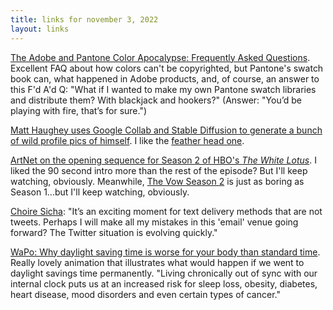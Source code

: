 ```yaml
---
title: links for november 3, 2022
layout: links
---
```


[The Adobe and Pantone Color Apocalypse: Frequently Asked Questions](https://www.userlandia.com/home/2022/11/adobe-pantone-faq). Excellent FAQ about how colors can't be copyrighted, but Pantone's swatch book can, what happened in Adobe products, and, of course, an answer to this F'd A'd Q: "What if I wanted to make my own Pantone swatch libraries and distribute them? With blackjack and hookers?" (Answer: "You’d be playing with fire, that’s for sure.")

[Matt Haughey uses Google Collab and Stable Diffusion to generate a bunch of wild profile pics of himself](https://a.wholelottanothing.org/2022/11/02/stable-diffusion-and-ai-generated-art-is-absolutely-wild-in-every-way/). I like the [feather head one](https://a.wholelottanothing.org/2022/11/02/stable-diffusion-and-ai-generated-art-is-absolutely-wild-in-every-way/#jp-carousel-8692).

[ArtNet on the opening sequence for Season 2 of HBO's *The White Lotus*](https://news.artnet.com/art-world/the-white-lotus-opening-title-sequence-plains-of-yonder-2203218). I liked the 90 second intro more than the rest of the episode? But I'll keep watching, obviously. Meanwhile, [The Vow Season 2](https://www.hbo.com/the-vow) is just as boring as Season 1...but I'll keep watching, obviously.

[Choire Sicha](https://choire.substack.com/p/tonight-in-brooklyn-talking-hbo): "It’s an exciting moment for text delivery methods that are not tweets. Perhaps I will make all my mistakes in this 'email' venue going forward? The Twitter situation is evolving quickly."

[WaPo: Why daylight saving time is worse for your body than standard time](https://www.washingtonpost.com/wellness/interactive/2022/permanent-standard-time-body-health-benefits/). Really lovely animation that illustrates what would happen if we went to daylight savings time permanently. "Living chronically out of sync with our internal clock puts us at an increased risk for sleep loss, obesity, diabetes, heart disease, mood disorders and even certain types of cancer." 